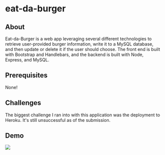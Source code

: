 # eat-da-burger

## About

Eat-da-Burger is a web app leveraging several different technologies to retrieve user-provided burger information, write it to a MySQL database,
and then update or delete it if the user should choose. The front end is built with Bootstrap and Handlebars, and the backend is built with 
Node, Express, and MySQL.

## Prerequisites 

None! 

## Challenges

The biggest challenge I ran into with this application was the deployment to Heroku. It's still unsuccessful as of the submission. 

## Demo

<img src="./burger gif.gif">